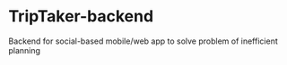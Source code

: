 # TripTaker-backend
Backend for social-based mobile/web app to solve problem of inefficient planning
